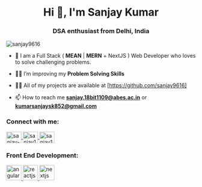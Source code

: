 <h1 align="center">Hi 👋, I'm Sanjay Kumar</h1>
<h3 align="center">DSA enthusiast from Delhi, India</h3>

<p align="left">
    <img src="https://komarev.com/ghpvc/?username=sanjay9616&label=Profile%20views&color=0e75b6&style=flat" alt="sanjay9616" />
</p>


- 🌱 I am a Full Stack ( **MEAN** | **MERN** + NextJS ) Web Developer who loves to solve challenging problems.

- 🏋🏻 I’m improving my **Problem Solving Skills**

- 👨‍💻 All of my projects are available at [https://github.com/sanjay9616]

- 📫 How to reach me **sanjay.18bit1109@abes.ac.in** or **kumarsanjaysk852@gmail.com**

<h3 align="left">Connect with me:</h3>

<p align="left">
    <a href="https://www.linkedin.com/in/sanjay-kumar-83a156264/" target="blank">
        <img align="center" src="https://raw.githubusercontent.com/rahuldkjain/github-profile-readme-generator/master/src/images/icons/Social/linked-in-alt.svg" alt="sanjay-kumar-83a156264" height="30" width="40" />
    </a>
    <a href="https://leetcode.com/sanjay12345678/" target="blank" margin-left="1rem">
        <img align="center" src="https://raw.githubusercontent.com/rahuldkjain/github-profile-readme-generator/master/src/images/icons/Social/leet-code.svg" alt="sanjay12345678" height="30" width="40"/>
    </a>
    <a href="https://www.codechef.com/users/sanjay12345678" target="blank" margin-left="1rem">
        <img align="center" src="https://cdn.jsdelivr.net/npm/simple-icons@v3/icons/codechef.svg" alt="sanjay12345678" height="30" width="40" />
    </a>
</p>

<h3 align="left">Front End Development:</h3>

<p align="left">
    <a href="https://angular.io/" target="_blank">
        <img src="https://angular.io/assets/images/logos/angular/shield-large.svg" alt="angularjs" width="40" height="40"/>
    </a>
    <a href="https://reactjs.org/" target="_blank">
        <img src="https://raw.githubusercontent.com/react-icons/react-icons/master/react-icons.svg" alt="reactjs" width="40" height="40"/>
    </a>
    <a href="https://nextjs.org/" target="_blank">
        <img src="https://camo.githubusercontent.com/39791c3e4c4387b8b913628a8f258768ea3a4a71fc815ced2219f81c22c71f6a/68747470733a2f2f6173736574732e76657263656c2e636f6d2f696d6167652f75706c6f61642f76313636323133303535392f6e6578746a732f49636f6e5f6c696768745f6261636b67726f756e642e706e67" alt="nextjs" width="40" height="40"/>
    </a>
</p>

